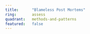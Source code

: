 ```yaml
---
title:      "Blameless Post Mortems"
ring:       assess
quadrant:   methods-and-patterns
featured:   false
---
```


